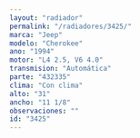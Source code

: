 ```yaml
---
layout: "radiador"
permalink: "/radiadores/3425/"
marca: "Jeep"
modelo: "Cherokee"
ano: "1994"
motor: "L4 2.5, V6 4.0"
transmision: "Automática"
parte: "432335"
clima: "Con clima"
alto: "31"
ancho: "11 1/8"
observaciones: ""
id: "3425"
---
```


